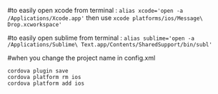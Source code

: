 
#to easily open xcode from terminal : `alias xcode='open -a /Applications/Xcode.app'` then use `xcode platforms/ios/Message\ Drop.xcworkspace'`

#to easily open sublime from terminal : `alias sublime='open -a /Applications/Sublime\ Text.app/Contents/SharedSupport/bin/subl'`

#when you change the project name in config.xml 
```
cordova plugin save
cordova platform rm ios
cordova platform add ios
```